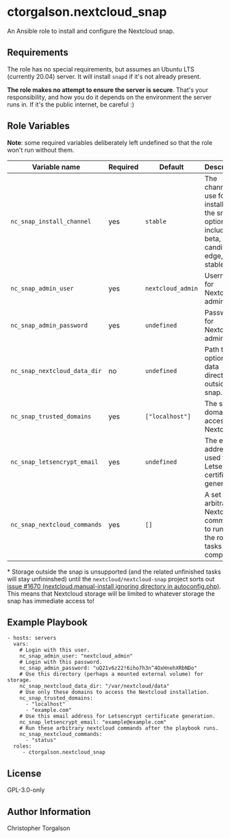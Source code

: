 # ctorgalson.nextcloud_snap

An Ansible role to install and configure the Nextcloud snap.

## Requirements

The role has no special requirements, but assumes an Ubuntu LTS (currently
20.04) server. It will install `snapd` if it's not already present.

**The role makes no attempt to ensure the server is secure**. That's your
responsibility, and how you do it depends on the environment the server runs
in. If it's the public internet, be careful :)

## Role Variables

**Note**: some required variables deliberately left undefined so that the role
won't run without them.

| Variable name | Required | Default | Description |
|---------------|---------------|----------|-------------|
| `nc_snap_install_channel` | yes | `stable` | The channel to use for installing the snap; options include beta, candidate, edge, and stable. |
| `nc_snap_admin_user`          | yes      | `nextcloud_admin` | Username for Nextcloud admin user. |
| `nc_snap_admin_password`      | yes      | `undefined`       | Password for Nextcloud admin user. |
| `nc_snap_nextcloud_data_dir`  | no       | `undefined`       | Path to optional data directory outside the snap.* |
| `nc_snap_trusted_domains`     | yes      | `["localhost"]`   | The set of domains for accessing Nextcloud. |
| `nc_snap_letsencrypt_email`   | yes      | `undefined`       | The email address used for Letsencrypt certificate generation. |
| `nc_snap_nextcloud_commands`  | yes      | `[]`              | A set of arbitrary Nextcloud commands to run after the role tasks are complete. |

\* Storage outside the snap is unsupported (and the related unfinished tasks
will stay unfininshed) until the `nextcloud/nextcloud-snap` project sorts out
[issue #1670 (nextcloud.manual-install ignoring directory in
autoconfig.php)](https://github.com/nextcloud/nextcloud-snap/issues/1670). This
means that Nextcloud storage will be limited to whatever storage the snap has
immediate access to!

## Example Playbook

    - hosts: servers
      vars:
        # Login with this user.
        nc_snap_admin_user: "nextcloud_admin"
        # Login with this password.
        nc_snap_admin_password: "uQ21v6z22!6iho7h3n^4OxHnehXRbNDo"
        # Use this directory (perhaps a mounted external volume) for storage.
        nc_snap_nextcloud_data_dir: "/var/nextcloud/data"
        # Use only these domains to access the Nextcloud installation.
        nc_snap_trusted_domains:
          - "localhost"
          - "example.com"
        # Use this email address for Letsencrypt certificate generation.
        nc_snap_letsencrypt_email: "example@example.com"
        # Run these arbitrary nextcloud commands after the playbook runs.
        nc_snap_nextcloud_commands:
          - "status"
      roles:
         - ctorgalson.nextcloud_snap

## License

GPL-3.0-only

## Author Information

Christopher Torgalson
